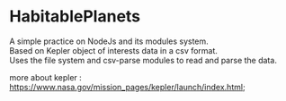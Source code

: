 # HabitablePlanets
A simple practice on NodeJs and its modules system.  
Based on Kepler object of interests data in a csv format.  
Uses the file system and csv-parse modules to read and parse the data.  

more about kepler : https://www.nasa.gov/mission_pages/kepler/launch/index.html;
